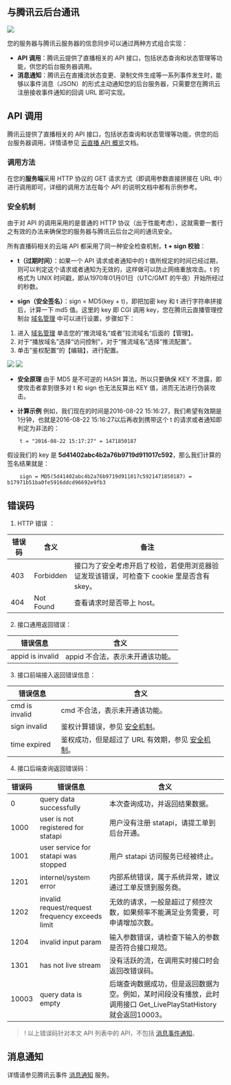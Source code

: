 ## 与腾讯云后台通讯
![](//mc.qcloudimg.com/static/img/bb38ba7d007910df41b2775a63c6e0d3/image.png)

您的服务器与腾讯云服务器的信息同步可以通过两种方式组合实现：
- **API 调用**：腾讯云提供了直播相关的 API 接口，包括状态查询和状态管理等功能，供您的后台服务器调用。
- **消息通知**：腾讯云在直播流状态变更、录制文件生成等一系列事件发生时，能够以事件消息（JSON）的形式主动通知您的后台服务器，只需要您在腾讯云注册接收事件通知的回调 URL 即可实现。


## API 调用
腾讯云提供了直播相关的 API 接口，包括状态查询和状态管理等功能，供您的后台服务器调用，详情请参见 [云直播 API 概览](https://cloud.tencent.com/document/product/267/20456)文档。

### 调用方法

在您的**服务端**采用 HTTP 协议的 GET 请求方式（即调用参数直接拼接在 URL 中）进行调用即可，详细的调用方法在每个 API 的说明文档中都有示例参考。

<span id="anquan"></span>
### 安全机制
由于对 API 的调用采用的是普通的 HTTP 协议（出于性能考虑），这就需要一套行之有效的办法来确保您的服务器与腾讯云后台之间的通讯安全。

所有直播码相关的云端 API 都采用了同一种安全检查机制，**t + sign 校验**：
- **t（过期时间）**：如果一个 API 请求或者通知中的 t 值所规定的时间已经过期，则可以判定这个请求或者通知为无效的，这样做可以防止网络重放攻击。t 的格式为 UNIX 时间戳，即从1970年01月01日（UTC/GMT 的午夜）开始所经过的秒数。

- **sign（安全签名）**：sign = MD5(key + t)，即把加密 key 和 t 进行字符串拼接后，计算一下 md5 值。这里的 key 即 CGI 调用 key，您在腾讯云直播管理控制台 [域名管理](https://console.cloud.tencent.com/live/livecodemanage) 中可以进行设置，步骤如下：

1. 进入 [域名管理](https://console.cloud.tencent.com/live/livecodemanage) 单击您的”推流域名“或者”拉流域名“后面的【管理】。
2. 对于“播放域名”选择“访问控制”，对于“推流域名”选择“推流配置”。
3. 单击”鉴权配置“的【编辑】，进行配置。


![](https://main.qcloudimg.com/raw/61b7ccb39af7e1c6b9b9dbac978b81f9/play_config.png)
![](https://main.qcloudimg.com/raw/46c65940cf2b968bfd0b57b98a93bc72/push_config.png)

- **安全原理**
由于 MD5 是不可逆的 HASH 算法，所以只要确保 KEY 不泄露，即使攻击者拿到很多对 t 和 sign 也无法反算出 KEY 值，进而无法进行伪装攻击。

- **计算示例**
   例如，我们现在的时间是2016-08-22 15:16:27，我们希望有效期是1分钟，也就是2016-08-22 15:16:27以后再收到携带这个 t 的请求或者通知即判定为非法的：
```
	t = "2016-08-22 15:17:27" = 1471850187
```
   假设我们的 key 是 **5d41402abc4b2a76b9719d911017c592**，那么我们计算的签名结果就是：
```
	sign = MD5(5d41402abc4b2a76b9719d911017c5921471850187) = b17971b51ba0fe5916ddcd96692e9fb3
```

## 错误码
1. HTTP 错误 ：

| 错误码 | 含义 | 备注 |
|---------|---------|---------|
| 403 | Forbidden | 接口为了安全考虑开启了校验，若使用浏览器验证发现该错误，可检查下 cookie 里是否含有 skey。 |
| 404 | Not Found | 查看请求时是否带上 host。 |

2. 接口通用返回错误：

| 错误信息 | 含义 | 
|---------|---------|
| appid is invalid | appid 不合法，表示未开通该功能。 |

3. 接口前端接入返回错误信息：

| 错误信息 | 含义 | 
|---------|---------|
|cmd is invalid|cmd 不合法，表示未开通该功能。|
|sign invalid|鉴权计算错误，参见 [安全机制](#anquan)。|
|time expired|鉴权成功，但是超过了 URL 有效期，参见 [安全机制](#anquan)。|

4. 接口后端查询返回错误码：

| 错误码 | 错误信息 | 含义 |
|---------|---------|---------|
|0|query data successfully|本次查询成功，并返回结果数据。|
|1000|user is not registered for statapi|用户没有注册 statapi，请提工单到后台开通。|
|1001|user service for statapi was stopped|用户 statapi 访问服务已经被终止。|
|1201|internel/system error|内部系统错误，属于系统异常，建议通过工单反馈到服务商。|
|1202|invalid request/request frequency exceeds limit|无效的请求，一般是超过了频控次数，如果频率不能满足业务需要，可申请增加次数。|
|1204|invalid input param|输入参数错误，请检查下输入的参数是否符合接口规范。|
|1301|has not live stream|没有活跃的流，在调用实时接口时会返回改错误码。|
|10003|query data is empty|后端查询数据成功，但是返回数据为空。例如，某时间段没有播放，此时调用接口 Get_LivePlayStatHistory 就会返回10003。|

>! 以上错误码针对本文 API 列表中的 API，不包括 [消息事件通知](https://cloud.tencent.com/document/product/267/5957)。

## 消息通知
详情请参见腾讯云事件 [消息通知](https://cloud.tencent.com/document/product/267/5957) 服务。 
